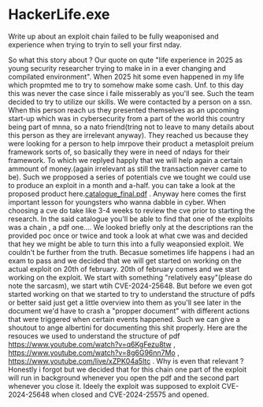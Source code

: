 # HackerLife.exe
Write up about an exploit  chain failed to be fully weaponised and experience when trying to tryin to sell your first nday.

So what this story about ? Our quote on qute "life experience in 2025 as young security researcher trying to make in in a ever changing and compilated environment". When 2025 hit some even happened in my life which propmted me to try to somehow make some cash. Unf. to this day this was never the case since i faile misserably as you'll see. Such the team decided to try to utilize our skills. We were contacted by a person on a ssn. When this person reach us they presented themselves as an upcoming start-up which was in cybersecurity from a part of the world this country being part of mnna, so a nato friend(tring not to leave to many details about this person as they are irrelevant anyway). They reached us because they were looking for a person to help imrpove their product a metasploit preium framework sorts of, so basically they were in need of ndays for their framework. To which we replyed happly that we will help again a certain ammount of money.(again irrelevant as still the transaction never came to be). Such we propposed a series of potentials cve we tought we could use to produce an exploit in a month and a-half. you can take a look at the proposed product here.[catalogue_final.pdf](https://github.com/user-attachments/files/19785140/catalogue_final.pdf) . Anyway here comes the first important lesson for youngsters who wanna dabble in cyber. When choosing a cve do take like 3-4 weeks to review the cve prior to starting the research. In the said catalogue you'll be able to find that one of the exploits was a chain , a pdf one.... We looked briefly only at the descriptions ran the provided poc once or twice and took a look at what cwe was and decided that hey we might be able to turn this into a fully weaponsied exploit. We couldn't be further from the truth.
Becasue sometimes life happens i had an exam to pass and we decided that we will get started on working on the actual exploit on 20th of february.
20th of february comes and we start working on the exploit. We start with something "relatively easy"(please do note the sarcasm), we start wtih CVE-2024-25648. But before we even got started working on that we started to try to understand the structure of pdfs or better said just get a little overview into them as you'll see later in the document we'd have to crash a "propper document" with different actions that were triggered when certain events happened. Such we can give a shoutout to ange albertini for documenting this shit properly. Here are the resouces we used to understand the structure of pdf https://www.youtube.com/watch?v=q6KgFezu8tw , https://www.youtube.com/watch?v=8g6G96nn7Mo , https://www.youtube.com/live/xZPK04a5ltc . Why is even that relevant ? Honestly i forgot but we decided that for this chain one part of the exploit will run in background whenever you open the pdf and the second part whenever you close it. Ideely the exploit was supposed to exploit CVE-2024-25648 when closed and CVE-2024-25575 and opened.
